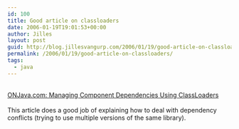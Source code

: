 ```yaml
---
id: 100
title: Good article on classloaders
date: 2006-01-19T19:01:53+00:00
author: Jilles
layout: post
guid: http://blog.jillesvangurp.com/2006/01/19/good-article-on-classloaders/
permalink: /2006/01/19/good-article-on-classloaders/
tags:
  - java
---
```

<br /><a href="http://www.onjava.com/pub/a/onjava/2005/04/13/dependencies.html">ONJava.com: Managing Component Dependencies Using ClassLoaders</a> <br /><br />This article does a good job of explaining how to deal with dependency conflicts (trying to use multiple versions of the same library).<br /> <blockquote></blockquote>